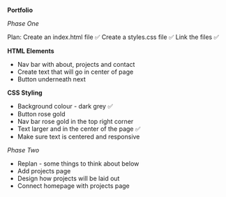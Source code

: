 **Portfolio**

*Phase One*

Plan:
Create an index.html file ✅
Create a styles.css file ✅
Link the files ✅

**HTML Elements**
- Nav bar with about, projects and contact
- Create text that will go in center of page
- Button underneath next

**CSS Styling**
- Background colour - dark grey ✅
- Button rose gold
- Nav bar rose gold in the top right corner
- Text larger and in the center of the page ✅
- Make sure text is centered and responsive

*Phase Two*
- Replan - some things to think about below
- Add projects page
- Design how projects will be laid out
- Connect homepage with projects page